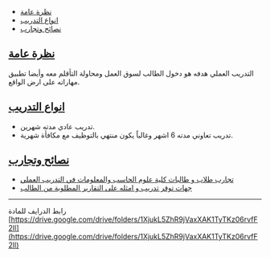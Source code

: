 - [نظرة عامة](#نظرة-عامة)
- [انواع التدريب](#انواع-التدريب)
- [نصائح وتجارب](#نصائح-وتجارب)

<a name="نظرة-عامة"></a>

## [نظرة عامة](#نظرة-عامة)

<!-- start -->

التدريب العملي هدفه هو دخول الطالب لسوق العمل ومحاولة التأقلم معه وأيضا تطبيق مهاراته على ارض الواقع.

<a name="انواع-التدريب"></a>

## [انواع التدريب](#انواع-التدريب)

* تدريب عادي مدته شهرين.
* تدريب تعاوني مدته 6 اشهر وغالباً يكون منتهي بالتوظيف مع مكافأة شهرية.

<a name="نصائح-وتجارب"></a>

## [نصائح وتجارب](#نصائح-وتجارب)

* [تجارب طلاب و طالبات كلية علوم الحاسب والمعلومات في التدريب العملي](https://caramellaapp.com/fahad_aldhuhayyan/)
* [جهات توفر تدريب و امثله على التقارير المطلوبة من الطالب](https://drive.google.com/drive/folders/1XjukL5ZhR9jVaxXAK1TyTKz06rvfF2Il) 

---
رابط الدرايف للمادة
[https://drive.google.com/drive/folders/1XjukL5ZhR9jVaxXAK1TyTKz06rvfF2Il](https://drive.google.com/drive/folders/1XjukL5ZhR9jVaxXAK1TyTKz06rvfF2Il)
